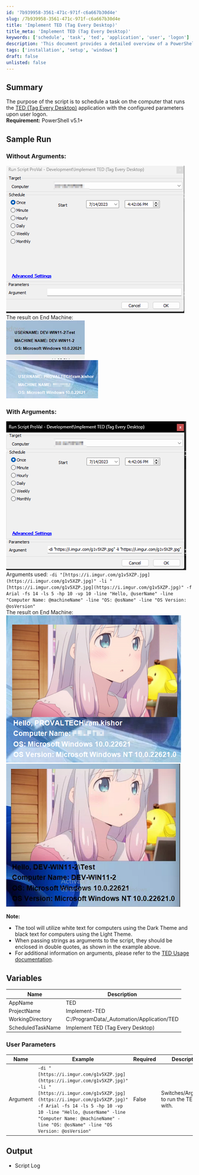 ```yaml
---
id: '7b939958-3561-471c-971f-c6a667b30d4e'
slug: /7b939958-3561-471c-971f-c6a667b30d4e
title: 'Implement TED (Tag Every Desktop)'
title_meta: 'Implement TED (Tag Every Desktop)'
keywords: ['schedule', 'task', 'ted', 'application', 'user', 'logon']
description: 'This document provides a detailed overview of a PowerShell script that schedules a task to run the TED (Tag Every Desktop) application with specific parameters upon user logon. It includes sample runs, user parameters, and output details.'
tags: ['installation', 'setup', 'windows']
draft: false
unlisted: false
---
```


## Summary

The purpose of the script is to schedule a task on the computer that runs the [TED (Tag Every Desktop)](https://github.com/HealthITAU/TED) application with the configured parameters upon user logon.  
**Requirement:** PowerShell v5.1+

## Sample Run

### Without Arguments:

![Without Arguments](../../../static/img/Implement-TED-(Tag-Every-Desktop)/image_1.png)  
The result on End Machine:  
![Result on End Machine 1](../../../static/img/Implement-TED-(Tag-Every-Desktop)/image_2.png)  
![Result on End Machine 2](../../../static/img/Implement-TED-(Tag-Every-Desktop)/image_3.png)  

### With Arguments:  
![With Arguments](../../../static/img/Implement-TED-(Tag-Every-Desktop)/image_4.png)  
Arguments used: `-di "[https://i.imgur.com/g1v5XZP.jpg](https://i.imgur.com/g1v5XZP.jpg)" -li "[https://i.imgur.com/g1v5XZP.jpg](https://i.imgur.com/g1v5XZP.jpg)" -f Arial -fs 14 -ls 5 -hp 10 -vp 10 -line "Hello, @userName" -line "Computer Name: @machineName" -line "OS: @osName" -line "OS Version: @osVersion"`  
The result on End Machine:  
![Result on End Machine 3](../../../static/img/Implement-TED-(Tag-Every-Desktop)/image_5.png)  
![Result on End Machine 4](../../../static/img/Implement-TED-(Tag-Every-Desktop)/image_6.png)  

**Note:**  
- The tool will utilize white text for computers using the Dark Theme and black text for computers using the Light Theme.
- When passing strings as arguments to the script, they should be enclosed in double quotes, as shown in the example above.
- For additional information on arguments, please refer to the [TED Usage documentation](https://github.com/HealthITAU/TED#usage).

## Variables

| Name                  | Description                          |
|-----------------------|--------------------------------------|
| AppName               | TED                                  |
| ProjectName           | Implement-TED                        |
| WorkingDirectory      | C:/ProgramData/_Automation/Application/TED |
| ScheduledTaskName     | Implement TED (Tag Every Desktop)    |

### User Parameters

| Name      | Example                                                                                                                                                                                                                                           | Required | Description                          |
|-----------|---------------------------------------------------------------------------------------------------------------------------------------------------------------------------------------------------------------------------------------------------|----------|--------------------------------------|
| Argument  | `-di "[https://i.imgur.com/g1v5XZP.jpg](https://i.imgur.com/g1v5XZP.jpg)" -li "[https://i.imgur.com/g1v5XZP.jpg](https://i.imgur.com/g1v5XZP.jpg)" -f Arial -fs 14 -ls 5 -hp 10 -vp 10 -line "Hello, @userName" -line "Computer Name: @machineName" -line "OS: @osName" -line "OS Version: @osVersion"` | False    | Switches/Arguments to run the TED tool with. |

## Output

- Script Log




